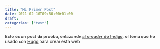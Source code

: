 ```yaml
---
title: "Mi Primer Post"
date: 2021-02-10T09:50:00+01:00
draft:
categories: ["test"]
---
```

Esto es un post de prueba, enlazando [al creador de Indigo][angelostavrow], el tema que he usado con [Hugo][hugo] para crear esta web

[angelostavrow]: https://angelostavrow.com/
[hugo]: https://gohugo.io/
